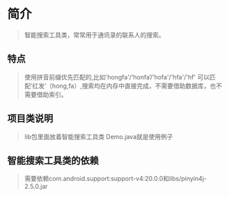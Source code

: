 # 简介
>
> 智能搜索工具类，常常用于通讯录的联系人的搜索。
>

## 特点
>
> 使用拼音前缀优先匹配的,比如'hongfa'/‘honfa’/'hofa'/'hfa'/'hf' 可以匹配‘红发’（hong,fa）,搜索均在内存中直接完成，不需要借助数据库，也不需要借助索引。
>

## 项目类说明
>
> lib包里面放着智能搜索工具类
> Demo.java就是使用例子
>

## 智能搜索工具类的依赖
>
> 需要依赖com.android.support:support-v4:20.0.0和libs/pinyin4j-2.5.0.jar
>
